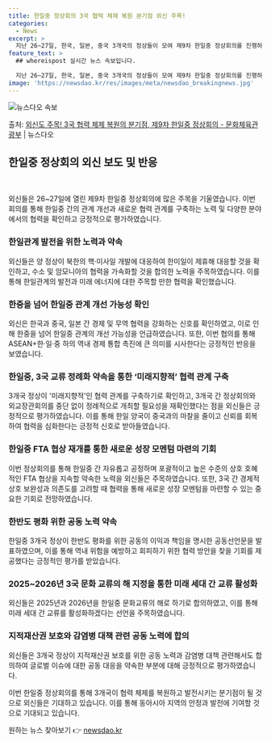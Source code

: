 ```yaml
---
title: 한일중 정상회의 3국 협력 체제 복원 분기점 외신 주목!
categories:
  - News
excerpt: >
  지난 26~27일, 한국, 일본, 중국 3개국의 정상들이 모여 제9차 한일중 정상회의를 진행하였는데요. 3개…
feature_text: >
  ## whereispost 실시간 뉴스 속보입니다.

  지난 26~27일, 한국, 일본, 중국 3개국의 정상들이 모여 제9차 한일중 정상회의를 진행하였는데요. 3개…
image: 'https://newsdao.kr/res/images/meta/newsdao_breakingnews.jpg'
---
```


![뉴스다오 속보](https://newsdao.kr/res/images/meta/newsdao_breakingnews.jpg)

<p>출처: <a href="https://newsdao.kr/3970" rel="dofollow">외신도 주목! 3국 협력 체제 복원의 분기점,  제9차 한일중 정상회의 - 문화체육관광부</a> | 뉴스다오</p>

<h2 data-ke-size="size26">한일중 정상회의 외신 보도 및 반응</h2>
<p data-ke-size="size16">&nbsp;</p>
외신들은 26~27일에 열린 제9차 한일중 정상회의에 많은 주목을 기울였습니다. 이번 회의를 통해 한일중 간의 관계 개선과 새로운 협력 관계를 구축하는 노력 및 다양한 분야에서의 협력을 확인하고 긍정적으로 평가하였습니다.

<h3>한일관계 발전을 위한 노력과 약속</h3>
외신들은 양 정상이 북한의 핵·미사일 개발에 대응하여 한미일이 제휴해 대응할 것을 확인하고, 수소 및 암모니아의 협력을 가속화할 것을 합의한 노력을 주목하였습니다. 이를 통해 한일관계의 발전과 미래 에너지에 대한 주목할 만한 협력을 확인했습니다.

<h3>한중을 넘어 한일중 관계 개선 가능성 확인</h3>
외신은 한국과 중국, 일본 간 경제 및 무역 협력을 강화하는 신호를 확인하였고, 이로 인해 한중을 넘어 한일중 관계의 개선 가능성을 언급하였습니다. 또한, 이번 협의를 통해 ASEAN+한·일·중 하의 역내 경제 통합 촉진에 큰 의미를 시사한다는 긍정적인 반응을 보였습니다.

<h3>한일중, 3국 교류 정례화 약속을 통한 ‘미래지향적’ 협력 관계 구축</h3>
3개국 정상이 '미래지향적'인 협력 관계를 구축하기로 확인하고, 3개국 간 정상회의와 외교장관회의를 중단 없이 정례적으로 개최할 필요성을 재확인했다는 점을 외신들은 긍정적으로 평가하였습니다. 이를 통해 한일 양국이 중국과의 마찰을 줄이고 신뢰를 회복하여 협력을 심화한다는 긍정적 신호로 받아들였습니다.

<h3>한일중 FTA 협상 재개를 통한 새로운 성장 모멘텀 마련의 기회</h3>
이번 정상회의를 통해 한일중 간 자유롭고 공정하며 포괄적이고 높은 수준의 상호 호혜적인 FTA 협상을 지속할 약속한 노력을 외신들은 주목하였습니다. 또한, 3국 간 경제적 상호 보완성과 의존도를 고려할 때 협력을 통해 새로운 성장 모멘텀을 마련할 수 있는 중요한 기회로 전망하였습니다.

<h3>한반도 평화 위한 공동 노력 약속</h3>
한일중 3개국 정상이 한반도 평화를 위한 공동의 이익과 책임을 명시한 공동선언문을 발표하였으며, 이를 통해 역내 위험을 예방하고 회피하기 위한 협력 방안을 찾을 기회를 제공했다는 긍정적인 평가를 받았습니다.

<h3>2025~2026년 3국 문화 교류의 해 지정을 통한 미래 세대 간 교류 활성화</h3>
외신들은 2025년과 2026년을 한일중 문화교류의 해로 하기로 합의하였고, 이를 통해 미래 세대 간 교류를 활성화하겠다는 선언을 주목하였습니다.

<h3>지적재산권 보호와 감염병 대책 관련 공동 노력에 합의</h3>
외신들은 3개국 정상이 지적재산권 보호를 위한 공동 노력과 감염병 대책 관련해서도 합의하여 글로벌 이슈에 대한 공동 대응을 약속한 부분에 대해 긍정적으로 평가하였습니다.

이번 한일중 정상회의를 통해 3개국이 협력 체제를 복원하고 발전시키는 분기점이 될 것으로 외신들은 기대하고 있습니다. 이를 통해 동아시아 지역의 안정과 발전에 기여할 것으로 기대되고 있습니다. 

원하는 뉴스 찾아보기 👉 <a href="https://newsdao.kr" rel="dofollow">newsdao.kr</a>


